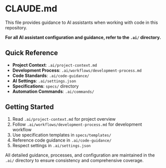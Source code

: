 # CLAUDE.md

This file provides guidance to AI assistants when working with code in this repository.

**For all AI assistant configuration and guidance, refer to the `.ai/` directory.**

## Quick Reference

- **Project Context**: `.ai/project-context.md`
- **Development Process**: `.ai/workflows/development-process.md`
- **Code Standards**: `.ai/code-guidance/`
- **AI Settings**: `.ai/settings.json`
- **Specifications**: `specs/` directory
- **Automation Commands**: `.ai/commands/`

## Getting Started

1. Read `.ai/project-context.md` for project overview
2. Follow `.ai/workflows/development-process.md` for development workflow
3. Use specification templates in `specs/templates/`
4. Reference code guidance in `.ai/code-guidance/`
5. Respect settings in `.ai/settings.json`

All detailed guidance, processes, and configuration are maintained in the `.ai/` directory to ensure consistency and comprehensive coverage.